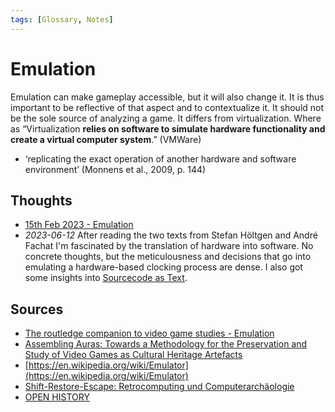 ```yaml
---
tags: [Glossary, Notes]
---
```

# Emulation
Emulation can make gameplay accessible, but it will also change it. It is thus important to be reflective of that aspect and to contextualize it. It should not be the sole source of analyzing a game. It differs from virtualization. Where as “Virtualization **relies on software to simulate hardware functionality and create a virtual computer system**.” (VMWare)

- ‘replicating the exact operation of another hardware and software environment’ (Monnens et al., 2009, p. 144)

## Thoughts
- [15th Feb 2023 - Emulation](journal/2023-02-15.md)
- *2023-06-12* After reading the two texts from Stefan Höltgen and André Fachat I'm fascinated by the translation of hardware into software. No concrete thoughts, but the meticulousness and decisions that go into emulating a hardware-based clocking process are dense. I also got some insights into [Sourcecode as Text](notes/Sourcecode%20as%20Text.md).

## Sources
- [The routledge companion to video game studies - Emulation](literature/wolfRoutledgeCompanionVideo2014.md#Emulation)
- [Assembling Auras: Towards a Methodology for the Preservation and Study of Video Games as Cultural Heritage Artefacts](literature/guay-belangerAssemblingAurasMethodology2022.md)
- [https://en.wikipedia.org/wiki/Emulator](https://en.wikipedia.org/wiki/Emulator)
- [Shift-Restore-Escape: Retrocomputing und Computerarchäologie](literature/holtgenShiftRestoreEscapeRetrocomputingUnd2014.md)
- [OPEN HISTORY](literature/hoeltgenOPENHISTORY2020.md)
